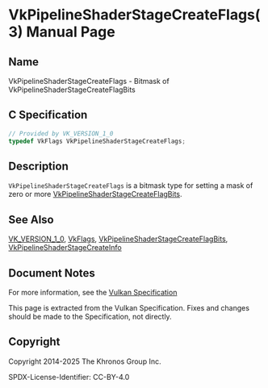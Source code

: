 # VkPipelineShaderStageCreateFlags(3) Manual Page

## Name

VkPipelineShaderStageCreateFlags - Bitmask of VkPipelineShaderStageCreateFlagBits



## [](#_c_specification)C Specification

```c++
// Provided by VK_VERSION_1_0
typedef VkFlags VkPipelineShaderStageCreateFlags;
```

## [](#_description)Description

`VkPipelineShaderStageCreateFlags` is a bitmask type for setting a mask of zero or more [VkPipelineShaderStageCreateFlagBits](https://registry.khronos.org/vulkan/specs/latest/man/html/VkPipelineShaderStageCreateFlagBits.html).

## [](#_see_also)See Also

[VK\_VERSION\_1\_0](https://registry.khronos.org/vulkan/specs/latest/man/html/VK_VERSION_1_0.html), [VkFlags](https://registry.khronos.org/vulkan/specs/latest/man/html/VkFlags.html), [VkPipelineShaderStageCreateFlagBits](https://registry.khronos.org/vulkan/specs/latest/man/html/VkPipelineShaderStageCreateFlagBits.html), [VkPipelineShaderStageCreateInfo](https://registry.khronos.org/vulkan/specs/latest/man/html/VkPipelineShaderStageCreateInfo.html)

## [](#_document_notes)Document Notes

For more information, see the [Vulkan Specification](https://registry.khronos.org/vulkan/specs/latest/html/vkspec.html#VkPipelineShaderStageCreateFlags)

This page is extracted from the Vulkan Specification. Fixes and changes should be made to the Specification, not directly.

## [](#_copyright)Copyright

Copyright 2014-2025 The Khronos Group Inc.

SPDX-License-Identifier: CC-BY-4.0